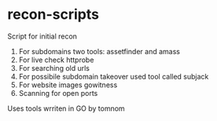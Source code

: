 # recon-scripts


Script for initial recon
1. For subdomains two tools: assetfinder and amass
2. For live check httprobe
3. For searching old urls 
4. For possibile subdomain takeover used tool called subjack
5. For website images gowitness
6. Scanning for open ports

Uses tools wrriten in GO by tomnom

